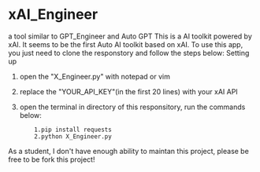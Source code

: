 # xAI_Engineer
a tool similar to GPT_Engineer and Auto GPT
This is a AI toolkit powered by xAI. It seems to be the first Auto AI toolkit based on xAI. To use this app, you just need to clone the responstory and follow the steps below:
Setting up
1. open the "X_Engineer.py" with notepad or vim
2. replace the "YOUR_API_KEY"(in the first 20 lines) with your xAI API
3. open the terminal in directory of this responsitory, run the commands below:

           1.pip install requests
           2.python X_Engineer.py

As a student, I don't have enough ability to maintan this project, please be free to be fork this project!

